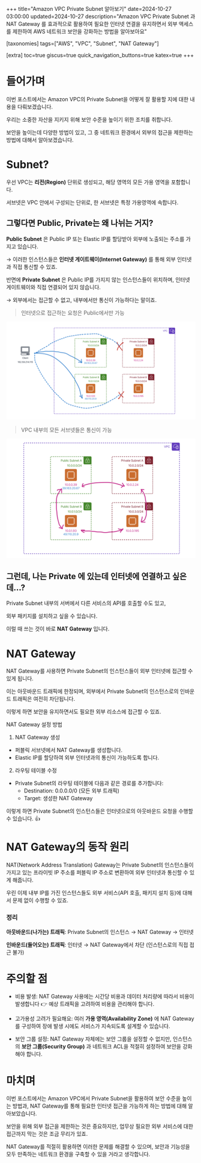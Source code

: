 +++
title="Amazon VPC Private Subnet 알아보기"
date=2024-10-27 03:00:00
updated=2024-10-27
description="Amazon VPC Private Subnet 과 NAT Gateway 를 효과적으로 활용하여 필요한 인터넷 연결을 유지하면서 외부 액세스를 제한하여 AWS 네트워크 보안을 강화하는 방법을 알아보아요"

[taxonomies]
tags=["AWS", "VPC", "Subnet", "NAT Gateway"]

[extra]
toc=true
giscus=true
quick_navigation_buttons=true
katex=true
+++


# 들어가며

이번 포스트에서는 Amazon VPC의 Private Subnet을 어떻게 잘 활용할 지에 대한 내용을 다뤄보겠습니다.

우리는 소중한 자산을 지키지 위해 보안 수준을 높이기 위한 조치를 취합니다.

보안을 높이는데 다양한 방법이 있고, 그 중 네트워크 환경에서 외부의 접근을 제한하는 방법에 대해서 알아보겠습니다.

# Subnet?

우선 VPC는 **리전(Region)** 단위로 생성되고, 해당 영역의 모든 가용 영역을 포함합니다.

서브넷은 VPC 안에서 구성되는 단위로, 한 서브넷은 특정 가용영역에 속합니다.

## 그렇다면 Public, Private는 왜 나뉘는 거지?

**Public Subnet** 은 Public IP 또는 Elastic IP를 할당받아 외부에 노출되는 주소를 가지고 있습니다. 

→ 이러한 인스턴스들은 **인터넷 게이트웨이(Internet Gateway)** 를 통해 외부 인터넷과 직접 통신할 수 있죠.

반면에 **Private Subnet** 은 Public IP를 가지지 않는 인스턴스들이 위치하며, 인터넷 게이트웨이와 직접 연결되어 있지 않습니다. 

→ 외부에서는 접근할 수 없고, 내부에서만 통신이 가능하다는 말이죠.

> 인터넷으로 접근하는 요청은 Public에서만 가능

![internet_subnet](subnet_1.png)

> VPC 내부의 모든 서브넷들은 통신이 가능

![internal_subnet](subnet_2.png)

## 그런데, 나는 Private 에 있는데 인터넷에 연결하고 싶은데...?

Private Subnet 내부의 서버에서 다른 서비스의 API를 호출할 수도 있고,

외부 패키지를 설치하고 싶을 수 있습니다.

이럴 때 쓰는 것이 바로 **NAT Gateway** 입니다.

# NAT Gateway

NAT Gateway를 사용하면 Private Subnet의 인스턴스들이 외부 인터넷에 접근할 수 있게 됩니다.

이는 아웃바운드 트래픽에 한정되며, 외부에서 Private Subnet의 인스턴스로의 인바운드 트래픽은 여전히 차단됩니다.

이렇게 하면 보안을 유지하면서도 필요한 외부 리소스에 접근할 수 있죠.

NAT Gateway 설정 방법

1. NAT Gateway 생성
  - 퍼블릭 서브넷에서 NAT Gateway를 생성합니다.
  - Elastic IP를 할당하여 외부 인터넷과의 통신이 가능하도록 합니다.
2. 라우팅 테이블 수정
  - Private Subnet의 라우팅 테이블에 다음과 같은 경로를 추가합니다:
	- Destination: 0.0.0.0/0 (모든 외부 트래픽)
	- Target: 생성한 NAT Gateway

이렇게 하면 Private Subnet의 인스턴스들은 인터넷으로의 아웃바운드 요청을 수행할 수 있습니다. 👍

# NAT Gateway의 동작 원리

NAT(Network Address Translation) Gateway는 Private Subnet의 인스턴스들이 가지고 있는 프라이빗 IP 주소를 퍼블릭 IP 주소로 변환하여 외부 인터넷과 통신할 수 있게 해줍니다. 

우린 이제 내부 IP를 가진 인스턴스들도 외부 서비스(API 호출, 패키지 설치 등)에 대해서 문제 없이 수행할 수 있죠.

### 정리

**아웃바운드(나가는) 트래픽**: Private Subnet의 인스턴스 → NAT Gateway → 인터넷

**인바운드(들어오는) 트래픽**: 인터넷 → NAT Gateway에서 차단 (인스턴스로의 직접 접근 불가)


# 주의할 점

- 비용 발생: NAT Gateway 사용에는 시간당 비용과 데이터 처리량에 따라서 비용이 발생합니다 👉 예상 트래픽을 고려하여 비용을 관리해야 합니다.
	
- 고가용성 고려가 필요해요: 여러 **가용 영역(Availability Zone)** 에 NAT Gateway를 구성하여 장애 발생 시에도 서비스가 지속되도록 설계할 수 있습니다.

- 보안 그룹 설정: NAT Gateway 자체에는 보안 그룹을 설정할 수 없지만, 인스턴스의 **보안 그룹(Security Group)** 과 네트워크 ACL을 적절히 설정하여 보안을 강화해야 합니다.

# 마치며

이번 포스트에서는 Amazon VPC에서 Private Subnet을 활용하여 보안 수준을 높이는 방법과, NAT Gateway를 통해 필요한 인터넷 접근을 가능하게 하는 방법에 대해 알아보았습니다.

보안을 위해 외부 접근을 제한하는 것은 중요하지만, 업무상 필요한 외부 서비스에 대한 접근까지 막는 것은 조금 무리가 있죠.

NAT Gateway를 적절히 활용하면 이러한 문제를 해결할 수 있으며, 보안과 기능성을 모두 만족하는 네트워크 환경을 구축할 수 있을 거라고 생각합니다.

